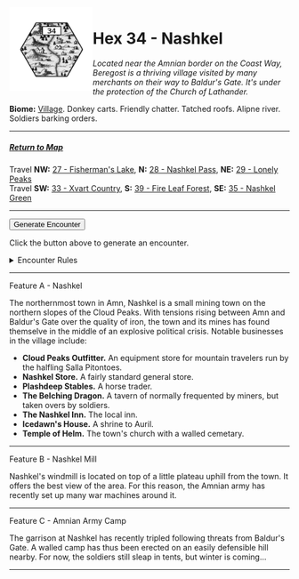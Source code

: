 
<img align="left" width=150px src="/images/Hexes/hex34.png">
<h1>Hex 34 - Nashkel</h1>

*Located near the Amnian border on the Coast Way, Beregost is a thriving village visited by many merchants on their way to Baldur's Gate. It's under the protection of the Church of Lathander.*

**Biome:** <u>Village</u>. Donkey carts. Friendly chatter. Tatched roofs. Alipne river. Soldiers barking orders.

---

##### [Return to Map](https://saltygoo.github.io/2024/12/31/BGHex/)
Travel **NW:** [27 - Fisherman's Lake](/pages/BaldurHex/27-Lake), **N:** [28 - Nashkel Pass](/pages/BaldurHex/28-Pass), **NE:** [29 - Lonely Peaks](/pages/BaldurHex/29-Lonely)<br>
Travel **SW:** [33 - Xvart Country](/pages/BaldurHex/33-Xvart), **S:** [39 - Fire Leaf Forest](/pages/BaldurHex/39-FireLeaf), **SE:** [35 - Nashkel Green](/pages/BaldurHex/35-Green)

 ---
 
<button id="generateText" >Generate Encounter</button> <br>

<span class="grey" id="result" style="height: 75px;"> Click the button above to generate an encounter. </span>

<details markdown="1">
<summary>Encounter Rules</summary>
Generate an encounter the first time the party goes to one of this hex's features and every 12 hours. Encounters can happen on the way to the location or at the destination. If an encounter would happen while the party rests, good survival skills while setting up camp make the encounter happen after the full rest is completed. Search the [Baldur's Gate Wiki](https://baldursgate.fandom.com/wiki/Baldur%27s_Gate_Wiki) for informations on named NPC. Do not hesitate to replace any named NPC by one the players have already met from time to time! It makes for a better story.
</details>

 ---

<span class="blacktitle"> Feature A - Nashkel</span>

The northernmost town in Amn, Nashkel is a small mining town on the northern slopes of the Cloud Peaks. With tensions rising between Amn and Baldur's Gate over the quality of iron, the town and its mines has found themselve in the middle of an explosive political crisis. Notable businesses in the village include:

- **Cloud Peaks Outfitter.** An equipment store for mountain travelers run by the halfling Salla Pitontoes.
- **Nashkel Store.** A fairly standard general store.
- **Plashdeep Stables.** A horse trader.
- **The Belching Dragon.** A tavern of normally frequented by miners, but taken overs by soldiers.
- **The Nashkel Inn.** The local inn.
- **Icedawn's House.** A shrine to Auril.
- **Temple of Helm.** The town's church with a walled cemetary.

---

<span class="blacktitle"> Feature B - Nashkel Mill</span>

Nashkel's windmill is located on top of a little plateau uphill from the town. It offers the best view of the area. For this reason, the Amnian army has recently set up many war machines around it.

---

<span class="blacktitle"> Feature C - Amnian Army Camp</span>

The garrison at Nashkel has recently tripled following threats from Baldur's Gate. A walled camp has thus been erected on an easily defensible hill nearby. For now, the soldiers still sleap in tents, but winter is coming...

---

<script>
    const climate1 = "Village2";
    const climate2 = "Village2";
</script>
<script src="/scripts/BGencounter.js"></script>
